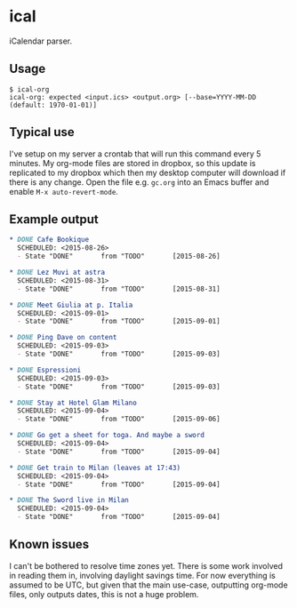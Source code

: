 # ical

iCalendar parser.

## Usage

    $ ical-org
    ical-org: expected <input.ics> <output.org> [--base=YYYY-MM-DD (default: 1970-01-01)]

## Typical use

I've setup on my server a crontab that will run this command every 5
minutes. My org-mode files are stored in dropbox, so this update is
replicated to my dropbox which then my desktop computer will download
if there is any change. Open the file e.g. `gc.org` into an Emacs
buffer and enable `M-x auto-revert-mode`.

## Example output

``` org
* DONE Cafe Bookique
  SCHEDULED: <2015-08-26>
  - State "DONE"       from "TODO"       [2015-08-26]

* DONE Lez Muvi at astra
  SCHEDULED: <2015-08-31>
  - State "DONE"       from "TODO"       [2015-08-31]

* DONE Meet Giulia at p. Italia
  SCHEDULED: <2015-09-01>
  - State "DONE"       from "TODO"       [2015-09-01]

* DONE Ping Dave on content
  SCHEDULED: <2015-09-03>
  - State "DONE"       from "TODO"       [2015-09-03]

* DONE Espressioni
  SCHEDULED: <2015-09-03>
  - State "DONE"       from "TODO"       [2015-09-03]

* DONE Stay at Hotel Glam Milano
  SCHEDULED: <2015-09-04>
  - State "DONE"       from "TODO"       [2015-09-06]

* DONE Go get a sheet for toga. And maybe a sword
  SCHEDULED: <2015-09-04>
  - State "DONE"       from "TODO"       [2015-09-04]

* DONE Get train to Milan (leaves at 17:43)
  SCHEDULED: <2015-09-04>
  - State "DONE"       from "TODO"       [2015-09-04]

* DONE The Sword live in Milan
  SCHEDULED: <2015-09-04>
  - State "DONE"       from "TODO"       [2015-09-04]

```

## Known issues

I can't be bothered to resolve time zones yet. There is some work
involved in reading them in, involving daylight savings time. For now
everything is assumed to be UTC, but given that the main use-case,
outputting org-mode files, only outputs dates, this is not a huge
problem.
